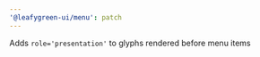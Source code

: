 ```yaml
---
'@leafygreen-ui/menu': patch
---
```


Adds `role='presentation'` to glyphs rendered before menu items
